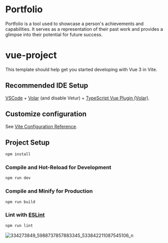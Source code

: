 # Portfolio
Portfolio is a tool used to showcase a person's achievements and capabilities. It serves as a representation of their past work and provides a glimpse into their potential for future success.


# vue-project

This template should help get you started developing with Vue 3 in Vite.

## Recommended IDE Setup

[VSCode](https://code.visualstudio.com/) + [Volar](https://marketplace.visualstudio.com/items?itemName=Vue.volar) (and disable Vetur) + [TypeScript Vue Plugin (Volar)](https://marketplace.visualstudio.com/items?itemName=Vue.vscode-typescript-vue-plugin).

## Customize configuration

See [Vite Configuration Reference](https://vitejs.dev/config/).

## Project Setup

```sh
npm install
```

### Compile and Hot-Reload for Development

```sh
npm run dev
```

### Compile and Minify for Production

```sh
npm run build
```

### Lint with [ESLint](https://eslint.org/)

```sh
npm run lint
```

![334273849_5988737857883345_533842211087545106_n](https://user-images.githubusercontent.com/121975087/224571296-c5fec9ce-44ed-4526-a67b-69a3b8b46195.jpg)

